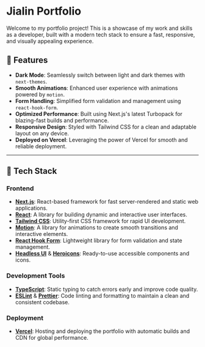 # Jialin Portfolio

Welcome to my portfolio project! This is a showcase of my work and skills as a developer, built with a modern tech stack to ensure a fast, responsive, and visually appealing experience.

## 🌟 Features

- **Dark Mode**: Seamlessly switch between light and dark themes with `next-themes`.
- **Smooth Animations**: Enhanced user experience with animations powered by `motion`.
- **Form Handling**: Simplified form validation and management using `react-hook-form`.
- **Optimized Performance**: Built using Next.js's latest Turbopack for blazing-fast builds and performance.
- **Responsive Design**: Styled with Tailwind CSS for a clean and adaptable layout on any device.
- **Deployed on Vercel**: Leveraging the power of Vercel for smooth and reliable deployment.

---

## 🔧 Tech Stack

### Frontend

- **[Next.js](https://nextjs.org/)**: React-based framework for fast server-rendered and static web applications.
- **[React](https://reactjs.org/)**: A library for building dynamic and interactive user interfaces.
- **[Tailwind CSS](https://tailwindcss.com/)**: Utility-first CSS framework for rapid UI development.
- **[Motion](https://github.com/framer/motion)**: A library for animations to create smooth transitions and interactive elements.
- **[React Hook Form](https://react-hook-form.com/)**: Lightweight library for form validation and state management.
- **[Headless UI](https://headlessui.dev/)** & **[Heroicons](https://heroicons.com/)**: Ready-to-use accessible components and icons.

### Development Tools

- **[TypeScript](https://www.typescriptlang.org/)**: Static typing to catch errors early and improve code quality.
- **[ESLint](https://eslint.org/)** & **[Prettier](https://prettier.io/)**: Code linting and formatting to maintain a clean and consistent codebase.

### Deployment

- **[Vercel](https://vercel.com/)**: Hosting and deploying the portfolio with automatic builds and CDN for global performance.
